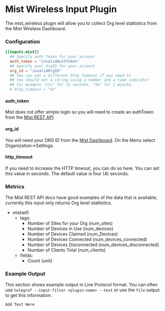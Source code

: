 # Mist Wireless Input Plugin

The mist_wireless plugin will allow you to collect Org level stattistics from the Mist Wireless Dashboard.

### Configuration

```toml
[[inputs.mist]]
  ## Specify auth token for your account
  auth_token = "invalidAuthToken"
  ## Specify your OrgID for your account
  org_id = "invalidOrgID"
  ## You can set a different http_timeout if you need to
  ## You should set a string using a number and a time indicator
  ## for example "12s" for 12 seconds, "1m" for 1 minute.
  # http_timeout = "4s"
```

#### auth_token

Mist does not offer simple login so you will need to create an authToken from the [Mist REST
API](https://api.mist.com/api/v1/self/apitokens).

#### org_id

You will need your ORG ID from the [Mist Dashboard](https://manage.mist.com/).  On the Menu select Organization->Settings.

#### http_timeout

If you need to increase the HTTP timeout, you can do so here. You can set this
value in seconds. The default value is four (4) seconds.

### Metrics

The Mist REST API docs have good examples of the data that is available,
currently this input only returns Org level stattistics.

- mistwifi
  - tags:
    - Number of Sites for your Org (num_sites)
    - Number of Devices in Use (num_devices)
    - Number of Devices Claimed (num_Devices)
    - Number of Devices Connected (num_devices_connected)
    - Number of Devices Disconnected (num_devices_disconnected)
    - Number of Clients Total (num_clients)
  - fields:
    - Count (unit)

### Example Output

This section shows example output in Line Protocol format.  You can often use
`telegraf --input-filter <plugin-name> --test` or use the `file` output to get
this information.

```
Add Test Here
```
